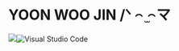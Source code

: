 # YOON WOO JIN /ᐠ ꤮ ̫꤮マ


<img src="https://img.shields.io/badge/Python-3776AB?style=for-the-badge&logo=Python&logoColor=white">![Visual Studio Code](https://img.shields.io/badge/Visual%20Studio%20Code-007ACC.svg?&style=for-the-badge&logo=Visual%20Studio%20Code&logoColor=white)

